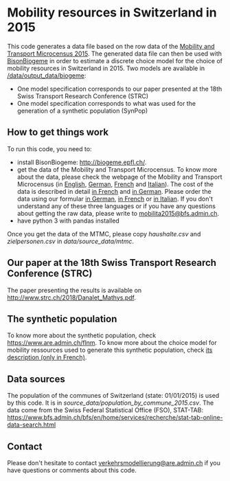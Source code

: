 # Mobility resources in Switzerland in 2015
This code generates a data file based on the row data of the <a href="www.are.admin.ch/mtmc">Mobility and Transport Microcensus 2015</a>. The generated data file can then be used with <a href="https://biogeme.epfl.ch/">BisonBiogeme</a> in order to estimate a discrete choice model for the choice of mobility resources in Switzerland in 2015. Two models are available in <a href="https://github.com/antonindanalet/mobility-resources-in-switzerland-in-2015/tree/master/data/output_data/biogeme">/data/output_data/biogeme</a>:
- One model specification corresponds to our paper presented at the 18th Swiss Transport Research Conference (STRC)
- One model specification corresponds to what was used for the generation of a synthetic population (SynPop)

## How to get things work
To run this code, you need to:
- install BisonBiogeme: http://biogeme.epfl.ch/.
- get the data of the Mobility and Transport Microcensus. To know more about the data, please check the webpage of the Mobility and Transport Microcensus (in <a href="http://www.are.admin.ch/mtmc">English</a>, <a href="http://www.are.admin.ch/mzmv">German</a>, <a href="http://www.are.admin.ch/mrmt">French</a> and <a href="http://www.are.admin.ch/mcmt">Italian</a>). The cost of the data is described in detail <a href="https://www.are.admin.ch/are/fr/home/media-et-publications/publications/bases/mikrozensus-mobilitat-und-verkehr-2015-mogliche-zusatzauswertung.html">in French</a> and <a href="https://www.are.admin.ch/are/de/home/medien-und-publikationen/publikationen/grundlagen/mikrozensus-mobilitat-und-verkehr-2015-mogliche-zusatzauswertung.html">in German</a>. Please order the data using our formular <a href="https://www.are.admin.ch/are/de/home/verkehr-und-infrastruktur/grundlagen-und-daten/mzmv/datenzugang.html">in German</a>, <a href="https://www.are.admin.ch/are/fr/home/mobilite/bases-et-donnees/mrmt/accesauxdonnees.html">in French</a> or <a href="https://www.are.admin.ch/are/it/home/mobilita/basi-e-dati/mcmt/accessoaidati.html">in Italian</a>. If you don't understand any of these three languages or if you have any questions about getting the raw data, please write to mobilita2015@bfs.admin.ch.
- have python 3 with pandas installed

Once you get the data of the MTMC, please copy *haushalte.csv* and *zielpersonen.csv* in *data/source_data/mtmc*.

## Our paper at the 18th Swiss Transport Research Conference (STRC)
The paper presenting the results is available on http://www.strc.ch/2018/Danalet_Mathys.pdf.

## The synthetic population
To know more about the synthetic population, check https://www.are.admin.ch/flnm. To know more about the choice model for mobility ressources used to generate this synthetic population, check <a href="https://www.are.admin.ch/are/fr/home/media-et-publications/publications/bases/modele-de-choix-des-ressources-de-mobilite.html">its description (only in French)</a>.

## Data sources
The population of the communes of Switzerland (state: 01/01/2015) is used by this code. It is in *source_data/population_by_commune_2015.csv*. The data come from the Swiss Federal Statistical Office (FSO), STAT-TAB: https://www.bfs.admin.ch/bfs/en/home/services/recherche/stat-tab-online-data-search.html

## Contact

Please don't hesitate to contact verkehrsmodellierung@are.admin.ch if you have questions or comments about this code.
